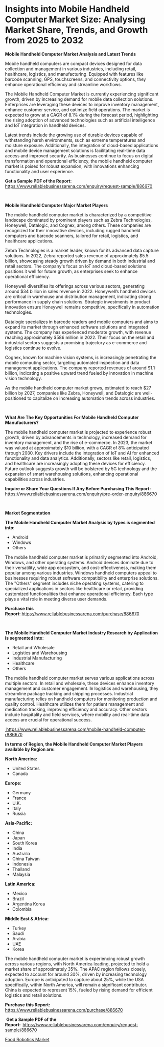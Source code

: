 <p><h1>Insights into Mobile Handheld Computer Market Size: Analysing Market Share, Trends, and Growth from 2025 to 2032</h1></p><p><strong>Mobile Handheld Computer Market Analysis and Latest Trends</strong></p>
<p><p>Mobile handheld computers are compact devices designed for data collection and management in various industries, including retail, healthcare, logistics, and manufacturing. Equipped with features like barcode scanning, GPS, touchscreens, and connectivity options, they enhance operational efficiency and streamline workflows.</p><p>The Mobile Handheld Computer Market is currently experiencing significant growth, driven by increasing demand for mobile data collection solutions. Enterprises are leveraging these devices to improve inventory management, enhance customer service, and optimize field operations. The market is expected to grow at a CAGR of 8.1% during the forecast period, highlighting the rising adoption of advanced technologies such as artificial intelligence and IoT integration in handheld devices.</p><p>Latest trends include the growing use of durable devices capable of withstanding harsh environments, such as extreme temperatures and moisture exposure. Additionally, the integration of cloud-based applications and mobile device management solutions is facilitating real-time data access and improved security. As businesses continue to focus on digital transformation and operational efficiency, the mobile handheld computer market is poised for robust expansion, with innovations enhancing functionality and user experience.</p></p>
<p><strong>Get a Sample PDF of the Report:&nbsp;</strong> <a href="https://www.reliablebusinessarena.com/enquiry/request-sample/886670?utm_campaign=2381&utm_medium=2&utm_source=Github&utm_content=ia&utm_term=17022025&utm_id=mobile-handheld-computer">https://www.reliablebusinessarena.com/enquiry/request-sample/886670</a></p>
<p>&nbsp;</p>
<p><strong>Mobile Handheld Computer Major Market Players</strong></p>
<p><p>The mobile handheld computer market is characterized by a competitive landscape dominated by prominent players such as Zebra Technologies, Honeywell, Datalogic, and Cognex, among others. These companies are recognized for their innovative devices, including rugged handheld computers and barcode scanners, tailored for retail, logistics, and healthcare applications.</p><p>Zebra Technologies is a market leader, known for its advanced data capture solutions. In 2022, Zebra reported sales revenue of approximately $5.5 billion, showcasing steady growth driven by demand in both industrial and retail sectors. The company's focus on IoT and cloud-based solutions positions it well for future growth, as enterprises seek to enhance operational efficiency.</p><p>Honeywell diversifies its offerings across various sectors, generating around $34 billion in sales revenue in 2022. Honeywell’s handheld devices are critical in warehouse and distribution management, indicating strong performance in supply chain solutions. Strategic investments in product innovation ensure Honeywell remains competitive, specifically in automation technologies.</p><p>Datalogic specializes in barcode readers and mobile computers and aims to expand its market through enhanced software solutions and integrated systems. The company has experienced moderate growth, with revenue reaching approximately $586 million in 2022. Their focus on the retail and industrial sectors suggests a promising trajectory as e-commerce and logistics continue to evolve.</p><p>Cognex, known for machine vision systems, is increasingly penetrating the mobile computing sector, targeting automated inspection and data management applications. The company reported revenues of around $1.1 billion, indicating a positive upward trend fueled by innovation in machine vision technology.</p><p>As the mobile handheld computer market grows, estimated to reach $27 billion by 2027, companies like Zebra, Honeywell, and Datalogic are well-positioned to capitalize on increasing automation trends across industries.</p></p>
<p>&nbsp;</p>
<p><strong>What Are The Key Opportunities For Mobile Handheld Computer Manufacturers?</strong></p>
<p><p>The mobile handheld computer market is projected to experience robust growth, driven by advancements in technology, increased demand for inventory management, and the rise of e-commerce. In 2023, the market was valued at approximately $10 billion, with a CAGR of 8% anticipated through 2030. Key drivers include the integration of IoT and AI for enhanced functionality and data analytics. Additionally, sectors like retail, logistics, and healthcare are increasingly adopting these devices for efficiency. Future outlook suggests growth will be bolstered by 5G technology and the expansion of smart warehousing solutions, enhancing operational capabilities across industries.</p></p>
<p><strong>Inquire or Share Your Questions If Any Before Purchasing This Report:</strong> <a href="https://www.reliablebusinessarena.com/enquiry/pre-order-enquiry/886670?utm_campaign=2381&utm_medium=2&utm_source=Github&utm_content=ia&utm_term=17022025&utm_id=mobile-handheld-computer">https://www.reliablebusinessarena.com/enquiry/pre-order-enquiry/886670</a></p>
<p>&nbsp;</p>
<p><strong>Market Segmentation</strong></p>
<p><strong>The Mobile Handheld Computer Market Analysis by types is segmented into:</strong></p>
<p><ul><li>Android</li><li>Windows</li><li>Others</li></ul></p>
<p><p>The mobile handheld computer market is primarily segmented into Android, Windows, and other operating systems. Android devices dominate due to their versatility, wide app ecosystem, and cost-effectiveness, making them popular among various industries. Windows handheld computers appeal to businesses requiring robust software compatibility and enterprise solutions. The "Others" segment includes niche operating systems, catering to specialized applications in sectors like healthcare or retail, providing customized functionalities that enhance operational efficiency. Each type plays a vital role in meeting diverse user demands.</p></p>
<p><strong>Purchase this Report:&nbsp;</strong><a href="https://www.reliablebusinessarena.com/purchase/886670?utm_campaign=2381&utm_medium=2&utm_source=Github&utm_content=ia&utm_term=17022025&utm_id=mobile-handheld-computer">https://www.reliablebusinessarena.com/purchase/886670</a></p>
<p>&nbsp;</p>
<p><strong>The Mobile Handheld Computer Market Industry Research by Application is segmented into:</strong></p>
<p><ul><li>Retail and Wholesale</li><li>Logistics and Warehousing</li><li>Industrial Manufacturing</li><li>Healthcare</li><li>Others</li></ul></p>
<p><p>The mobile handheld computer market serves various applications across multiple sectors. In retail and wholesale, these devices enhance inventory management and customer engagement. In logistics and warehousing, they streamline package tracking and shipping processes. Industrial manufacturing relies on handheld computers for monitoring production and quality control. Healthcare utilizes them for patient management and medication tracking, improving efficiency and accuracy. Other sectors include hospitality and field services, where mobility and real-time data access are crucial for operational success.</p></p>
<p><a href="https://www.reliablebusinessarena.com/mobile-handheld-computer-r886670?utm_campaign=2381&utm_medium=2&utm_source=Github&utm_content=ia&utm_term=17022025&utm_id=mobile-handheld-computer">&nbsp;https://www.reliablebusinessarena.com/mobile-handheld-computer-r886670</a></p>
<p><strong>In terms of Region, the Mobile Handheld Computer Market Players available by Region are:</strong></p>
<p>
    <p> <strong> North America: </strong>
        <ul>
            <li>United States</li>
            <li>Canada</li>
        </ul>
        </p> 
    <p> <strong> Europe: </strong>
        <ul>
            <li>Germany</li>
            <li>France</li>
            <li>U.K.</li>
            <li>Italy</li>
            <li>Russia</li>
        </ul>
        </p> 
    <p> <strong> Asia-Pacific: </strong>
        <ul>
            <li>China</li>
            <li>Japan</li>
            <li>South Korea</li>
            <li>India</li>
            <li>Australia</li>
            <li>China Taiwan</li>
            <li>Indonesia</li>
            <li>Thailand</li>
            <li>Malaysia</li>
        </ul>
        </p> 
    <p> <strong> Latin America: </strong>
        <ul>
            <li>Mexico</li>
            <li>Brazil</li>
            <li>Argentina Korea</li>
            <li>Colombia</li>
        </ul>
        </p> 
    <p> <strong> Middle East & Africa: </strong>
        <ul>
            <li>Turkey</li>
            <li>Saudi</li>
            <li>Arabia</li>
            <li>UAE</li>
            <li>Korea</li>
        </ul>
    </p>
    </p>
<p><p>The mobile handheld computer market is experiencing robust growth across various regions, with North America leading, projected to hold a market share of approximately 35%. The APAC region follows closely, expected to account for around 30%, driven by increasing technology adoption. Europe is anticipated to capture about 25%, while the USA specifically, within North America, will remain a significant contributor. China is expected to represent 15%, fueled by rising demand for efficient logistics and retail solutions.</p></p>
<p><strong>Purchase this Report: </strong><a href="https://www.reliablebusinessarena.com/purchase/886670?utm_campaign=2381&utm_medium=2&utm_source=Github&utm_content=ia&utm_term=17022025&utm_id=mobile-handheld-computer">https://www.reliablebusinessarena.com/purchase/886670</a></p>
<p>&nbsp;<strong>Get a Sample PDF of the Report:&nbsp;&nbsp;</strong><a href="https://www.reliablebusinessarena.com/enquiry/request-sample/886670?utm_campaign=2381&utm_medium=2&utm_source=Github&utm_content=ia&utm_term=17022025&utm_id=mobile-handheld-computer">https://www.reliablebusinessarena.com/enquiry/request-sample/886670</a></p>
<p><strong></strong></p>
<p><p><a href="https://github.com/mezokathleen834/Market-Research-Report-List-1/blob/main/food-robotics-market.md?utm_campaign=2381&utm_medium=2&utm_source=Github&utm_content=ia&utm_term=17022025&utm_id=mobile-handheld-computer">Food Robotics Market</a></p></p>